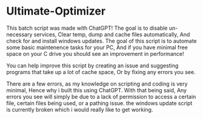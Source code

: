 # Ultimate-Optimizer
This batch script was made with ChatGPT! The goal is to disable un-necessary services, Clear temp, dump and cache files automatically, And check for and install windows updates. 
The goal of this script is to automate some basic maintenence tasks for your PC, And if you have minimal free space on your C drive you should see an improvement in performance!

You can help improve this script by creating an issue and suggesting programs that take up a lot of cache space, Or by fixing any errors you see.

There are a few errors, as my knowledge on scripting and coding is very minimal, Hence why i built this using ChatGPT. 
With that being said, Any errors you see will simply be due to a lack of permission to access a certain file, certain files being used, or a pathing issue. 
the windows update script is currently broken which i would really like to get working.

